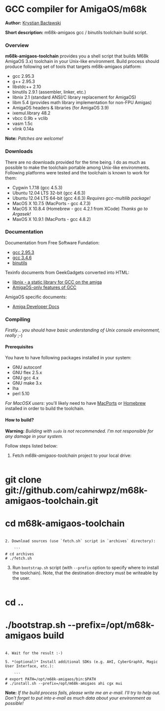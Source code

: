 GCC compiler for AmigaOS/m68k
===

**Author:** [Krystian Bacławski](mailto:krystian.baclawski@gmail.com)

**Short description:** m68k-amigaos gcc / binutils toolchain build script.

### Overview

**m68k-amigaos-toolchain** provides you a shell script that builds M68k AmigaOS 3.x) toolchain in your Unix-like environment. Build process should produce following set of tools that targets m68k-amigaos platform:

 * gcc 2.95.3
 * g++ 2.95.3
 * libstdc++ 2.10
 * binutils 2.9.1 (assembler, linker, etc.)
 * libnix 2.1 (standard ANSI/C library replacement for AmigaOS)
 * libm 5.4 (provides math library implementation for non-FPU Amigas)
 * AmigaOS headers & libraries (for AmigaOS 3.9)
 * ixemul.library 48.2
 * vbcc 0.9b + vclib
 * vasm 1.5c
 * vlink 0.14a

**Note:** *Patches are welcome!*

### Downloads

There are no downloads provided for the time being. I do as much as possible to make the toolchain portable among Unix-like environments. Following platforms were tested and the toolchain is known to work for them:

 * Cygwin 1.7.18 (gcc 4.5.3)
 * Ubuntu 12.04 LTS 32-bit (gcc 4.6.3)
 * Ubuntu 12.04 LTS 64-bit (gcc 4.6.3) *Requires gcc-multilib package!*
 * MacOS X 10.7.5 (MacPorts - gcc 4.7.3)
 * MacOS X 10.8.4 (Homebrew - gcc 4.2.1 from XCode) *Thanks go to Argasek!*
 * MaxOS X 10.9.1 (MacPorts - gcc 4.8.2)
 
### Documentation

Documentation from Free Software Fundation:

 * [gcc 2.95.3](http://gcc.gnu.org/onlinedocs/gcc-2.95.3/gcc.html)
 * [gcc 3.4.6](http://gcc.gnu.org/onlinedocs/gcc-3.4.6/gcc/)
 * [binutils](http://sourceware.org/binutils/docs/)

Texinfo documents from GeekGadgets converted into HTML:

 * [libnix - a static library for GCC on the amiga](http://cahirwpz.users.sourceforge.net/libnix/index.html)
 * [AmigaOS-only features of GCC](http://cahirwpz.users.sourceforge.net/gcc-amigaos/index.html)

AmigaOS specific documents:

 * [Amiga Developer Docs](http://amigadev.elowar.com)

### Compiling

*Firstly… you should have basic understanding of Unix console environment, really* ;-)

#### Prerequisites

You have to have following packages installed in your system:

 * GNU autoconf
 * GNU flex 2.5.x
 * GNU gcc 4.x
 * GNU make 3.x
 * lha
 * perl 5.10

*For MacOSX users*: you'll likely need to have [MacPorts](http://www.macports.org) or [Homebrew](http://brew.sh) installed in order to build the toolchain.

#### How to build?

**Warning:** *Building with `sudo` is not recommended. I'm not responsible for any damage in your system.*

Follow steps listed below:

1. Fetch *m68k-amigaos-toolchain* project to your local drive:  

    ```
# git clone git://github.com/cahirwpz/m68k-amigaos-toolchain.git
# cd m68k-amigaos-toolchain
```

2. Download sources (use `fetch.sh` script in `archives` directory):   

    ```
# cd archives   
# ./fetch.sh
```
   
3. Run `bootstrap.sh` script (with `--prefix` option to specify where to install the toolchain). Note, that the destination directory must be writeable by the user. 

    ```
# cd ..
# ./bootstrap.sh --prefix=/opt/m68k-amigaos build
```

4. Wait for the result :-)

5. *(optional)* Install additional SDKs (e.g. AHI, CyberGraphX, Magic User Interface, etc.):

    ```
# export PATH=/opt/m68k-amigaos/bin:$PATH
# ./install.sh --prefix=/opt/m68k-amigaos ahi cgx mui
```

**Note:** *If the build process fails, please write me an e-mail.  I'll try to help out. Don't forget to put into e-mail as much data about your environment as possible!*

